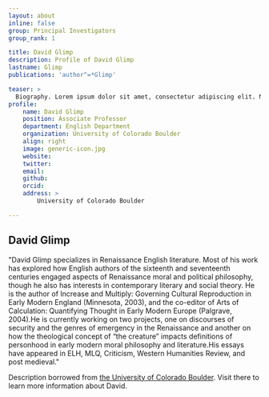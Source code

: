 ```yaml
---
layout: about
inline: false
group: Principal Investigators
group_rank: 1

title: David Glimp
description: Profile of David Glimp
lastname: Glimp
publications: 'author^=*Glimp'

teaser: >
  Biography. Lorem ipsum dolor sit amet, consectetur adipiscing elit. Nunc pretium ac nibh eget egestas. Vestibulum nisl eros, rutrum ac augue eget, elementum dapibus lacus. Etiam quis bibendum quam. Morbi consequat erat vitae tempus faucibus.
profile:
    name: David Glimp
    position: Associate Professor
    department: English Department 
    organization: University of Colorado Boulder 
    align: right
    image: generic-icon.jpg
    website: 
    twitter: 
    email: 
    github: 
    orcid: 
    address: >
        University of Colorado Boulder

---
```


## David Glimp

"David Glimp specializes in Renaissance English literature. Most of his work has explored how English authors of the sixteenth and seventeenth centuries engaged aspects of Renaissance moral and political philosophy, though he also has interests in contemporary literary and social theory. He is the author of Increase and Multiply: Governing Cultural Reproduction in Early Modern England (Minnesota, 2003), and the co-editor of Arts of Calculation: Quantifying Thought in Early Modern Europe (Palgrave, 2004).He is currently working on two projects, one on discourses of security and the genres of emergency in the Renaissance and another on how the theological concept of “the creature” impacts definitions of personhood in early modern moral philosophy and literature.His essays have appeared in ELH, MLQ, Criticism, Western Humanities Review, and post medieval."

Description borrowed from [the University of Colorado Boulder](https://www.colorado.edu/english/david-glimp). Visit there to learn more information about David.
